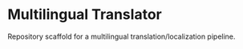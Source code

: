 # Multilingual Translator

Repository scaffold for a multilingual translation/localization pipeline.
